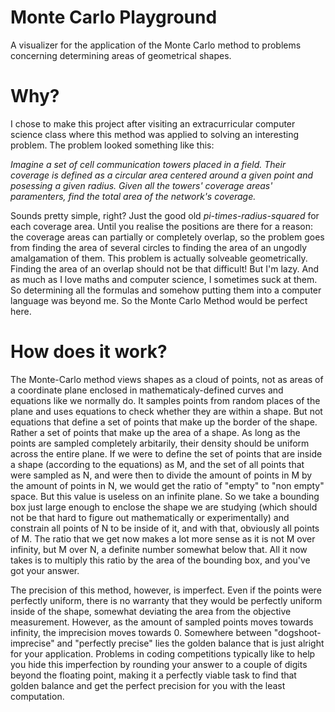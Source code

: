 # Monte Carlo Playground
A visualizer for the application of the Monte Carlo method to problems concerning determining areas of geometrical shapes.

# Why?
I chose to make this project after visiting an extracurricular computer science class where this method was applied to solving an interesting problem.
The problem looked something like this:

_Imagine a set of cell communication towers placed in a field. Their coverage is defined as a circular area centered around a given point and posessing a given radius. Given all the towers' coverage areas' paramenters, find the total area of the network's coverage._

Sounds pretty simple, right? Just the good old *pi-times-radius-squared* for each coverage area. Until you realise the positions are there for a reason: the coverage areas can partially or completely overlap, so the problem goes from finding the area of several circles to finding the area of an ungodly amalgamation of them. This problem is actually solveable geometrically. Finding the area of an overlap should not be that difficult! But I'm lazy. And as much as I love maths and computer science, I sometimes suck at them. So determining all the formulas and somehow putting them into a computer language was beyond me. So the Monte Carlo Method would be perfect here. 

# How does it work?
The Monte-Carlo method views shapes as a cloud of points, not as areas of a coordinate plane enclosed in mathematicaly-defined curves and equations like we normally do. It samples points from random places of the plane and uses equations to check whether they are within a shape. But not equations that define a set of points that make up the border of the shape. Rather a set of points that make up the area of a shape.
As long as the points are sampled completely arbitarily, their density should be uniform across the entire plane. If we were to define the set of points that are inside a shape (according to the equations) as M, and the set of all points that were sampled as N, and were then to divide the amount of points in M by the amount of points in N, we would get the ratio of "empty" to "non empty" space. But this value is useless on an infinite plane. So we take a bounding box just large enough to enclose the shape we are studying (which should not be that hard to figure out mathematically or experimentally) and constrain all points of N to be inside of it, and with that, obviously all points of M. The ratio that we get now makes a lot more sense as it is not M over infinity, but M over N, a definite number somewhat below that. All it now takes is to multiply this ratio by the area of the bounding box, and you've got your answer. 

The precision of this method, however, is imperfect. Even if the points were perfectly uniform, there is no warranty that they would be perfectly uniform inside of the shape, somewhat deviating the area from the objective measurement. However, as the amount of sampled points moves towards infinity, the imprecision moves towards 0. Somewhere between "dogshoot-imprecise" and "perfectly precise" lies the golden balance that is just alright for your application. Problems in coding competitions typically like to help you hide this imperfection by rounding your answer to a couple of digits beyond the floating point, making it a perfectly viable task to find that golden balance and get the perfect precision for you with the least computation.
